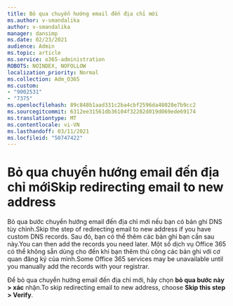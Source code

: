 ```yaml
---
title: Bỏ qua chuyển hướng email đến địa chỉ mới
ms.author: v-smandalika
author: v-smandalika
manager: dansimp
ms.date: 02/23/2021
audience: Admin
ms.topic: article
ms.service: o365-administration
ROBOTS: NOINDEX, NOFOLLOW
localization_priority: Normal
ms.collection: Adm_O365
ms.custom:
- "9002531"
- "7375"
ms.openlocfilehash: 89c848b1aad331c2ba4cbf2596da48020e7b9cc2
ms.sourcegitcommit: 6312ee31561db36104f32282d019d069ede69174
ms.translationtype: MT
ms.contentlocale: vi-VN
ms.lasthandoff: 03/11/2021
ms.locfileid: "50747422"
---
```

# <a name="skip-redirecting-email-to-new-address"></a><span data-ttu-id="3fa4b-102">Bỏ qua chuyển hướng email đến địa chỉ mới</span><span class="sxs-lookup"><span data-stu-id="3fa4b-102">Skip redirecting email to new address</span></span>

<span data-ttu-id="3fa4b-103">Bỏ qua bước chuyển hướng email đến địa chỉ mới nếu bạn có bản ghi DNS tùy chỉnh.</span><span class="sxs-lookup"><span data-stu-id="3fa4b-103">Skip the step of redirecting email to new address if you have custom DNS records.</span></span> <span data-ttu-id="3fa4b-104">Sau đó, bạn có thể thêm các bản ghi bạn cần sau này.</span><span class="sxs-lookup"><span data-stu-id="3fa4b-104">You can then add the records you need later.</span></span> <span data-ttu-id="3fa4b-105">Một số dịch vụ Office 365 có thể không sẵn dùng cho đến khi bạn thêm thủ công các bản ghi với cơ quan đăng ký của mình.</span><span class="sxs-lookup"><span data-stu-id="3fa4b-105">Some Office 365 services may be unavailable until you manually add the records with your registrar.</span></span>

<span data-ttu-id="3fa4b-106">Để bỏ qua chuyển hướng email đến địa chỉ mới, hãy chọn **bỏ qua bước này > xác** nhận.</span><span class="sxs-lookup"><span data-stu-id="3fa4b-106">To skip redirecting email to new address, choose **Skip this step > Verify**.</span></span>